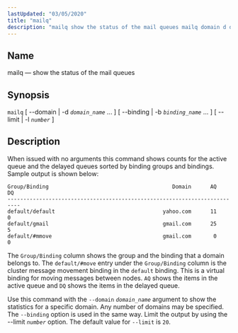 ```yaml
---
lastUpdated: "03/05/2020"
title: "mailq"
description: "mailq show the status of the mail queues mailq domain d domain name binding b binding name limit l number When issued with no arguments this command shows counts for the active queue and the delayed queues sorted by binding groups and bindings Sample output is shown below The Group..."
---
```


<a name="console_commands.mailq"></a> 
## Name

mailq — show the status of the mail queues

## Synopsis

`mailq` [ --domain | -d *`domain_name`* ... ] [ --binding | -b *`binding_name`* ... ] [ --limit | -l *`number`* ]

<a name="idp11574704"></a> 
## Description

When issued with no arguments this command shows counts for the active queue and the delayed queues sorted by binding groups and bindings. Sample output is shown below:

```
Group/Binding                                       Domain      AQ      DQ
--------------------------------------------------------------------------
default/default                                  yahoo.com      11       0
default/gmail                                    gmail.com      25       5
default/#mmove                                   gmail.com       0       0
```

The `Group/Binding` column shows the group and the binding that a domain belongs to. The `default/#move` entry under the `Group/Binding` column is the cluster message movement binding in the `default` binding. This is a virtual binding for moving messages between nodes. `AQ` shows the items in the active queue and `DQ` shows the items in the delayed queue.

Use this command with the `--domain` *`domain_name`* argument to show the statistics for a specific domain. Any number of domains may be specified. The `--binding` option is used in the same way. Limit the output by using the --limit *`number`* option. The default value for `--limit` is `20`.